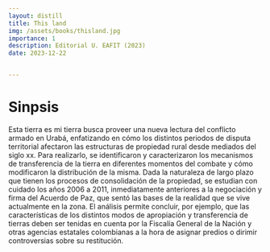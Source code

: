 ```yaml
---
layout: distill
title: This land 
img: /assets/books/thisland.jpg
importance: 1
description: Editorial U. EAFIT (2023)
date: 2023-12-22


---
```


# Sinpsis

Esta tierra es mi tierra busca proveer una nueva lectura del conflicto armado en Urabá, enfatizando en cómo los distintos periodos de disputa territorial afectaron las estructuras de propiedad rural desde mediados del siglo xx. Para realizarlo, se identificaron y caracterizaron los mecanismos de transferencia de la tierra en diferentes momentos del combate y cómo modificaron la distribución de la misma. Dada la naturaleza de largo plazo que tienen los procesos de consolidación de la propiedad, se estudian con cuidado los años 2006 a 2011, inmediatamente anteriores a la negociación y firma del Acuerdo de Paz, que sentó las bases de la realidad que se vive actualmente en la zona. El análisis permite concluir, por ejemplo, que las características de los distintos modos de apropiación y transferencia de tierras deben ser tenidas en cuenta por la Fiscalía General de la Nación y otras agencias estatales colombianas a la hora de asignar predios o dirimir controversias sobre su restitución.